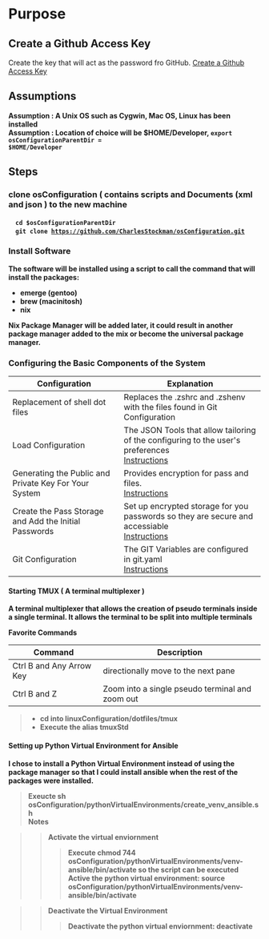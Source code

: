 # Purpose

## Create a Github Access Key 
Create the key that will act as the password fro GitHub.
[Create a Github Access Key ](git/README.md)

## Assumptions
<b>Assumption : A Unix OS such as Cygwin, Mac OS, Linux has been installed</b><br>
<b>Assumption : Location of choice will be $HOME/Developer, <code>export osConfigurationParentDir = $HOME/Developer</code>

## Steps

### clone osConfiguration ( contains scripts and Documents (xml and json ) to the new machine
&emsp;<code>cd $osConfigurationParentDir</code><br>
&emsp;<code>git clone https://github.com/CharlesStockman/osConfiguration.git</code><br>

### Install Software 
The software will be installed using a script to call the command that will install the packages:
<ul>
  <li>emerge (gentoo)</li>
  <li>brew (macinitosh)</li>
  <li>nix</li>
</ul>

Nix Package Manager will be added later, it could result in another package manager added to the mix or become the universal package manager.

### Configuring the Basic Components of the System

|Configuration                                           | Explanation                                                                           |
|--------------------------------------------------------|---------------------------------------------------------------------------------------|
| Replacement of shell dot files                         | Replaces the .zshrc and .zshenv with the files found in Git Configuration             |
| Load Configuration                                     | The JSON Tools that allow tailoring of the configuring to the user's preferences<br>[Instructions](configure/basic/configure)     |
| Generating the Public and Private Key For Your System  | Provides encryption for pass and files.<br>[Instructions](configure/basic/gnuPrivacyGuard) |
| Create the Pass Storage and Add the Initial Passwords  | Set up encrypted storage for you passwords so they are secure  and accessiable<br>[Instructions](configure/basic/pass)        |
| Git Configuration | The GIT Variables are configured in git.yaml<br>[Instructions](configure/basic/git) |	

#### Starting TMUX ( A terminal multiplexer ) 
A terminal multiplexer that allows the creation of pseudo terminals inside a single terminal.  It allows the terminal
to be split into multiple terminals  

<b>Favorite Commands</b>

|Command|Description|
|-------|-----------|
|Ctrl B and Any Arrow Key | directionally move to the next pane |
|Ctrl B and Z         | Zoom into a single pseudo terminal and zoom out|

> * cd into linuxConfiguration/dotfiles/tmux
> * Execute the alias tmuxStd

#### Setting up Python Virtual Environment for Ansible 
I chose to install a Python Virtual Environment instead of using the package manager so that I could install ansible when the rest of the packages were installed.
> Exeucte sh osConfiguration/pythonVirtualEnvironments/create_venv_ansible.sh<br>
> <bold>Notes</bold>

>>  Activate the virtual enviornment
>>> Execute chmod 744 osConfiguration/pythonVirtualEnvironments/venv-ansible/bin/activate so the script can be executed
>>> Active the python virtual environment: source osConfiguration/pythonVirtualEnvironments/venv-ansible/bin/activate

>> Deactivate the Virtual Environment
>>> Deactivate the python virtual enviornment: deactivate

